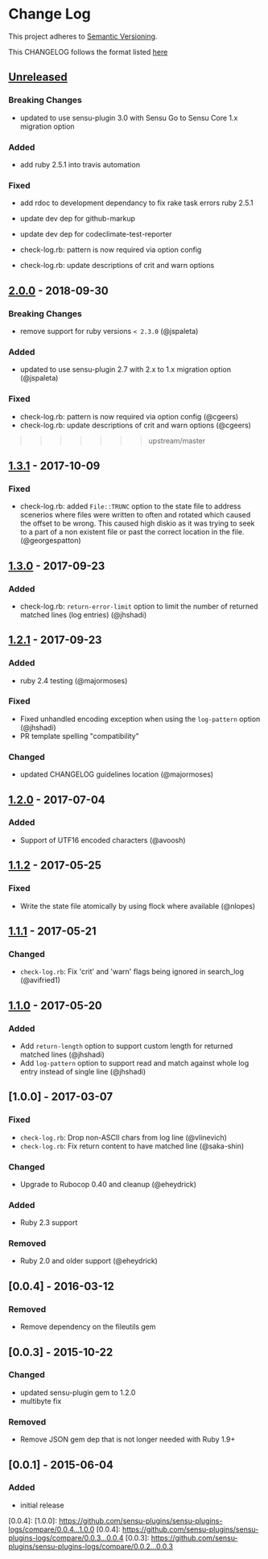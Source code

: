 # Change Log
This project adheres to [Semantic Versioning](http://semver.org/).

This CHANGELOG follows the format listed [here](https://github.com/sensu-plugins/community/blob/master/HOW_WE_CHANGELOG.md)

## [Unreleased]
### Breaking Changes
- updated to use sensu-plugin 3.0 with Sensu Go to Sensu Core 1.x migration option

### Added
- add ruby 2.5.1 into travis automation

### Fixed
- add rdoc to development dependancy to fix rake task errors ruby 2.5.1
- update dev dep for github-markup
- update dev dep for codeclimate-test-reporter 

- check-log.rb: pattern is now required via option config
- check-log.rb: update descriptions of crit and warn options

## [2.0.0] - 2018-09-30
### Breaking Changes
- remove support for ruby versions `< 2.3.0` (@jspaleta)

### Added
- updated to use sensu-plugin 2.7 with 2.x to 1.x migration option (@jspaleta)


### Fixed
- check-log.rb: pattern is now required via option config (@cgeers)
- check-log.rb: update descriptions of crit and warn options (@cgeers)
>>>>>>> upstream/master

## [1.3.1] - 2017-10-09
### Fixed
- check-log.rb: added `File::TRUNC` option to the state file to address scenerios where files were written to often and rotated which caused the offset to be wrong. This caused high diskio as it was trying to seek to a part of a non existent file or past the correct location in the file. (@georgespatton)

## [1.3.0] - 2017-09-23
### Added
- check-log.rb: `return-error-limit` option to limit the number of returned matched lines (log entries) (@jhshadi)

## [1.2.1] - 2017-09-23
### Added
- ruby 2.4 testing (@majormoses)

### Fixed
- Fixed unhandled encoding exception when using the `log-pattern` option (@jhshadi)
- PR template spelling "compatibility"

### Changed
- updated CHANGELOG guidelines location (@majormoses)

## [1.2.0] - 2017-07-04
### Added
- Support of UTF16 encoded characters (@avoosh)

## [1.1.2] - 2017-05-25
### Fixed
- Write the state file atomically by using flock where available (@nlopes)

## [1.1.1] - 2017-05-21
### Changed
- `check-log.rb`: Fix 'crit' and 'warn' flags being ignored in search_log (@avifried1)

## [1.1.0] - 2017-05-20
### Added
- Add `return-length` option to support custom length for returned matched lines (@jhshadi)
- Add `log-pattern` option to support read and match against whole log entry instead of single line (@jhshadi)

## [1.0.0] - 2017-03-07
### Fixed
- `check-log.rb`: Drop non-ASCII chars from log line (@vlinevich)
- `check-log.rb`: Fix return content to have matched line (@saka-shin)

### Changed
- Upgrade to Rubocop 0.40 and cleanup (@eheydrick)

### Added
- Ruby 2.3 support

### Removed
- Ruby 2.0 and older support (@eheydrick)

## [0.0.4] - 2016-03-12
### Removed
- Remove dependency on the fileutils gem

## [0.0.3] - 2015-10-22
### Changed
- updated sensu-plugin gem to 1.2.0
- multibyte fix

### Removed
- Remove JSON gem dep that is not longer needed with Ruby 1.9+

## [0.0.1] - 2015-06-04

### Added
- initial release

[Unreleased]: https://github.com/sensu-plugins/sensu-plugins-logs/compare/2.0.0...HEAD
[2.0.0]: https://github.com/sensu-plugins/sensu-plugins-logs/compare/1.3.1...2.0.0
[1.3.1]: https://github.com/sensu-plugins/sensu-plugins-logs/compare/1.3.0...1.3.1
[1.3.0]: https://github.com/sensu-plugins/sensu-plugins-logs/compare/1.2.1...1.3.0
[1.2.1]: https://github.com/sensu-plugins/sensu-plugins-logs/compare/1.2.0...1.2.1
[1.2.0]: https://github.com/sensu-plugins/sensu-plugins-logs/compare/1.2.2...1.2.0
[1.1.2]: https://github.com/sensu-plugins/sensu-plugins-logs/compare/1.1.1...1.1.2
[1.1.1]: https://github.com/sensu-plugins/sensu-plugins-logs/compare/1.1.0...1.1.1
[1.1.0]: https://github.com/sensu-plugins/sensu-plugins-logs/compare/1.0.0...1.1.0
[0.0.4]:
[1.0.0]: https://github.com/sensu-plugins/sensu-plugins-logs/compare/0.0.4...1.0.0
[0.0.4]: https://github.com/sensu-plugins/sensu-plugins-logs/compare/0.0.3...0.0.4
[0.0.3]: https://github.com/sensu-plugins/sensu-plugins-logs/compare/0.0.2...0.0.3
